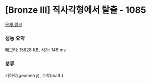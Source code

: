 # [Bronze III] 직사각형에서 탈출 - 1085 

[문제 링크](https://www.acmicpc.net/problem/1085) 

### 성능 요약

메모리: 15828 KB, 시간: 148 ms

### 분류

기하학(geometry), 수학(math)


